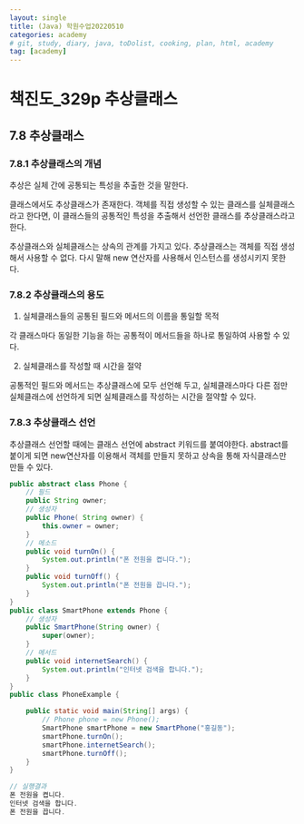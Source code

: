 ```yaml
---
layout: single
title: (Java) 학원수업20220510
categories: academy
# git, study, diary, java, toDolist, cooking, plan, html, academy
tag: [academy] 
---
```


# 책진도_329p 추상클래스

## 7.8 추상클래스

### 7.8.1 추상클래스의 개념

추상은 실체 간에 공통되는 특성을 추출한 것을 말한다.

클래스에서도 추상클래스가 존재한다. 객체를 직접 생성할 수 있는 클래스를 실체클래스라고 한다면, 이 클래스들의 공통적인 특성을 추출해서 선언한 클래스를 추상클래스라고 한다.

추상클래스와 실체클래스는 상속의 관계를 가지고 있다.
추상클래스는 객체를 직접 생성해서 사용할 수 없다.
다시 말해 new 연산자를 사용해서 인스턴스를 생성시키지 못한다.


### 7.8.2 추상클래스의 용도

1. 실체클래스들의 공통된 필드와 메서드의 이름을 통일할 목적

각 클래스마다 동일한 기능을 하는 공통적이 메서드들을 하나로 통일하여 사용할 수 있다.

2. 실체클래스를 작성할 때 시간을 절약

공통적인 필드와 메서드는 추상클래스에 모두 선언해 두고, 실체클래스마다 다른 점만 실체클래스에 선언하게 되면 실체클래스를 작성하는 시간을 절약할 수 있다.


### 7.8.3 추상클래스 선언

추상클래스 선언할 때에는 클래스 선언에 abstract 키워드를 붙여야한다.
abstract를 붙이게 되면 new연산자를 이용해서 객체를 만들지 못하고
상속을 통해 자식클래스만 만들 수 있다.


~~~java
public abstract class Phone {
	// 필드
	public String owner;
	// 생성자
	public Phone( String owner) {
		this.owner = owner;
	}
	// 메소드
	public void turnOn() {
		System.out.println("폰 전원을 켭니다.");
	}
	public void turnOff() {
		System.out.println("폰 전원을 끕니다.");
	}
}
public class SmartPhone extends Phone {
	// 생성자
	public SmartPhone(String owner) {
		super(owner);
	}
	// 메서드
	public void internetSearch() {
		System.out.println("인터넷 검색을 합니다.");
	}
}
public class PhoneExample {

	public static void main(String[] args) {
		// Phone phone = new Phone();
		SmartPhone smartPhone = new SmartPhone("홍길동");
		smartPhone.turnOn();
		smartPhone.internetSearch();
		smartPhone.turnOff();
	}
}
~~~

~~~java
// 실행결과
폰 전원을 켭니다.
인터넷 검색을 합니다.
폰 전원을 끕니다.
~~~